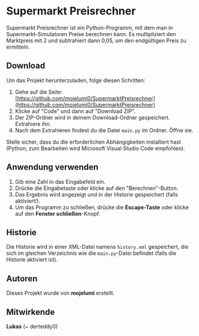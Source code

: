# Supermarkt Preisrechner

Supermarkt Preisrechner ist ein Python-Programm, mit dem man in Supermarkt-Simulatoren Preise berechnen kann. Es multipliziert den Marktpreis mit 2 und subtrahiert dann 0,05, um den endgültigen Preis zu ermitteln.

## Download

Um das Projekt herunterzuladen, folge diesen Schritten:

1. Gehe auf die Seite: [https://github.com/mojelumi0/SupermarktPreisrechner](https://github.com/mojelumi0/SupermarktPreisrechner)
2. Klicke auf "Code" und dann auf "Download ZIP".
3. Der ZIP-Ordner wird in deinem Download-Ordner gespeichert. Extrahiere ihn.
4. Nach dem Extrahieren findest du die Datei `main.py` im Ordner. Öffne sie.

Stelle sicher, dass du die erforderlichen Abhängigkeiten installiert hast (Python; zum Bearbeiten wird Microsoft Visual Studio Code empfohlen).

## Anwendung verwenden

1. Gib eine Zahl in das Eingabefeld ein.
2. Drücke die Eingabetaste oder klicke auf den "Berechnen"-Button.
3. Das Ergebnis wird angezeigt und in der Historie gespeichert (falls aktiviert!).
4. Um das Programm zu schließen, drücke die **Escape-Taste** oder klicke auf den **Fenster schließen**-Knopf.

## Historie

Die Historie wird in einer XML-Datei namens `history.xml` gespeichert, die sich im gleichen Verzeichnis wie die `main.py`-Datei befindet (falls die Historie aktiviert ist).

## Autoren

Dieses Projekt wurde von **mojelumi** erstellt.

## Mitwirkende

**Lukas** (~ derteddy0)
